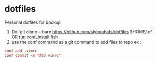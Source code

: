 # dotfiles
Personal dotfiles for backup

1. Do `git clone --bare https://github.com/slybouhafs/dotfiles $HOME/.cf
OR run conf_install.fish
2. use the conf command as a git command to add files to repo ex :
```conf status
conf add .vimrc
conf commit -m "Add vimrc"
```

